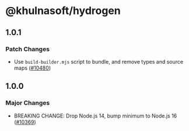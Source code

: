 # @khulnasoft/hydrogen

## 1.0.1

### Patch Changes

- Use `build-builder.mjs` script to bundle, and remove types and source maps ([#10480](https://github.com/khulnasoft-lab/khulnasoft/pull/10480))

## 1.0.0

### Major Changes

- BREAKING CHANGE: Drop Node.js 14, bump minimum to Node.js 16 ([#10369](https://github.com/khulnasoft-lab/khulnasoft/pull/10369))
